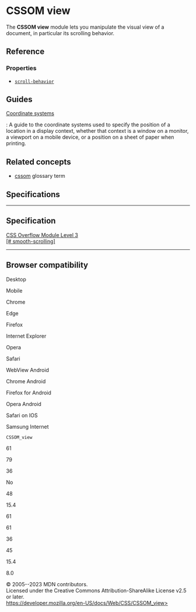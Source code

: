 CSSOM view
==========

The **CSSOM view** module lets you manipulate the visual view of a
document, in particular its scrolling behavior.

Reference
---------

### Properties

- [`scroll-behavior`](scroll-behavior.md)

Guides
------

[Coordinate systems](coordinate_systems.md)

:   A guide to the coordinate systems used to specify the position of a
    location in a display context, whether that context is a window on a
    monitor, a viewport on a mobile device, or a position on a sheet of
    paper when printing.

Related concepts
----------------

- [cssom](https://developer.mozilla.org/en-US/docs/Glossary/CSSOM)
    glossary term

Specifications
--------------

  -------------------------------------------------------------------------------------

Specification
  -------------------------------------------------------------------------------------

  [CSS Overflow Module Level 3\
  [\#
  smooth-scrolling]](https://drafts.csswg.org/css-overflow/#smooth-scrolling)

  -------------------------------------------------------------------------------------

Browser compatibility
---------------------

Desktop

Mobile

Chrome

Edge

Firefox

Internet Explorer

Opera

Safari

WebView Android

Chrome Android

Firefox for Android

Opera Android

Safari on IOS

Samsung Internet

`CSSOM_view`

61

79

36

No

48

15.4

61

61

36

45

15.4

8.0

© 2005--2023 MDN contributors.\
Licensed under the Creative Commons Attribution-ShareAlike License v2.5
or later.\
https://developer.mozilla.org/en-US/docs/Web/CSS/CSSOM_view>
